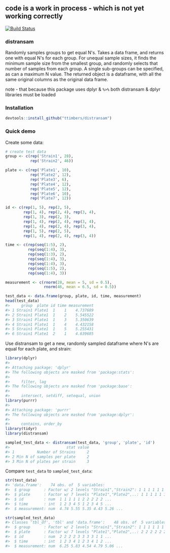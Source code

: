 <!-- README.md is generated from README.Rmd. Please edit that file -->
code is a work in process - which is not yet working correctly
--------------------------------------------------------------

[![Build Status](https://travis-ci.org/ttimbers/distransam.svg?branch=master)](https://travis-ci.org/ttimbers/distransam)

### distransam

Randomly samples groups to get equal N's. Takes a data frame, and returns one with equal N's for each group. For unequal sample sizes, it finds the minimum sample size from the smallest group, and randomly selects that number of samples from each group. A single sub-groups can be specified, as can a maximum N value. The returned object is a dataframe, with all the same original columns as the original data frame.

note - that because this package uses dplyr & `%>%` both distransam & dplyr libraries must be loaded

### Installation

``` r
devtools::install_github("ttimbers/distransam")
```

### Quick demo

Create some data:

``` r
# create test data
group <- c(rep('Strain1', 28),
           rep('Strain2', 46))

plate <- c(rep('Plate1', 10),
           rep('Plate2', 12),
           rep('Plate3', 6),
           rep('Plate4', 12),
           rep('Plate5', 12),
           rep('Plate6', 10),
           rep('Plate7', 12))

id <- c(rep(1, 5), rep(2, 5),
        rep(1, 4), rep(2, 4), rep(3, 4),
        rep(1, 3), rep(2, 3),
        rep(1, 4), rep(2, 4), rep(3, 4),
        rep(1, 4), rep(2, 4), rep(3, 4),
        rep(1, 5), rep(2, 5),
        rep(1, 4), rep(2, 4), rep(3, 4))

time <- c(rep(seq(1:5), 2),
          rep(seq(1:4), 3),
          rep(seq(1:3), 2),
          rep(seq(1:4), 3),
          rep(seq(1:4), 3),
          rep(seq(1:5), 2),
          rep(seq(1:4), 3))

measurement <- c(rnorm(28, mean = 5, sd = 0.5),
                 rnorm(46, mean = 6.5, sd = 0.5))

test_data <- data.frame(group, plate, id, time, measurement)
head(test_data)
#>     group  plate id time measurement
#> 1 Strain1 Plate1  1    1    4.737689
#> 2 Strain1 Plate1  1    2    5.545522
#> 3 Strain1 Plate1  1    3    5.350639
#> 4 Strain1 Plate1  1    4    4.432158
#> 5 Strain1 Plate1  1    5    5.255431
#> 6 Strain1 Plate1  2    1    4.639685
```

Use distransam to get a new, randomly sampled dataframe where N's are equal for each plate, and strain:

``` r
library(dplyr)
#> 
#> Attaching package: 'dplyr'
#> The following objects are masked from 'package:stats':
#> 
#>     filter, lag
#> The following objects are masked from 'package:base':
#> 
#>     intersect, setdiff, setequal, union
library(purrr)
#> 
#> Attaching package: 'purrr'
#> The following objects are masked from 'package:dplyr':
#> 
#>     contains, order_by
library(tidyr)
library(distransam)

sampled_test_data <- distransam(test_data, 'group', 'plate', 'id')
#>                         stat value
#> 1          Number of Strains     2
#> 2 Min N of samples per plate     2
#> 3 Min N of plates per strain     3
```

Compare `test_data` to `sampled_test_data`:

``` r
str(test_data)
#> 'data.frame':    74 obs. of  5 variables:
#>  $ group      : Factor w/ 2 levels "Strain1","Strain2": 1 1 1 1 1 1 1 1 1 1 ...
#>  $ plate      : Factor w/ 7 levels "Plate1","Plate2",..: 1 1 1 1 1 1 1 1 1 1 ...
#>  $ id         : num  1 1 1 1 1 2 2 2 2 2 ...
#>  $ time       : int  1 2 3 4 5 1 2 3 4 5 ...
#>  $ measurement: num  4.74 5.55 5.35 4.43 5.26 ...
```

``` r
str(sampled_test_data)
#> Classes 'tbl_df', 'tbl' and 'data.frame':    48 obs. of  5 variables:
#>  $ group      : Factor w/ 2 levels "Strain1","Strain2": 1 1 1 1 1 1 1 1 1 1 ...
#>  $ plate      : Factor w/ 7 levels "Plate1","Plate2",..: 2 2 2 2 2 2 2 2 3 3 ...
#>  $ id         : num  2 2 2 2 3 3 3 3 1 1 ...
#>  $ time       : int  1 2 3 4 1 2 3 4 1 2 ...
#>  $ measurement: num  6.25 5.83 4.54 4.79 5.06 ...
```
